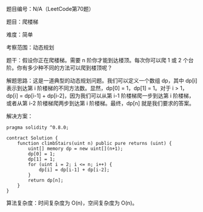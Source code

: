 题目编号：N/A（LeetCode第70题）

题目：爬楼梯

难度：简单

考察范围：动态规划

题干：假设你正在爬楼梯。需要 n 阶你才能到达楼顶。每次你可以爬 1 或 2 个台阶。你有多少种不同的方法可以爬到楼顶呢？

解题思路：这是一道典型的动态规划问题。我们可以定义一个数组 dp，其中 dp[i] 表示到达第 i 阶楼梯的不同方法数。显然，dp[0] = 1，dp[1] = 1。对于 i > 1，dp[i] = dp[i-1] + dp[i-2]，因为我们可以从第 i-1 阶楼梯爬一步到达第 i 阶楼梯，或者从第 i-2 阶楼梯爬两步到达第 i 阶楼梯。最终，dp[n] 就是我们要求的答案。

解决方案：

```solidity
pragma solidity ^0.8.0;

contract Solution {
    function climbStairs(uint n) public pure returns (uint) {
        uint[] memory dp = new uint[](n+1);
        dp[0] = 1;
        dp[1] = 1;
        for (uint i = 2; i <= n; i++) {
            dp[i] = dp[i-1] + dp[i-2];
        }
        return dp[n];
    }
}
```

算法复杂度：时间复杂度为 O(n)，空间复杂度为 O(n)。